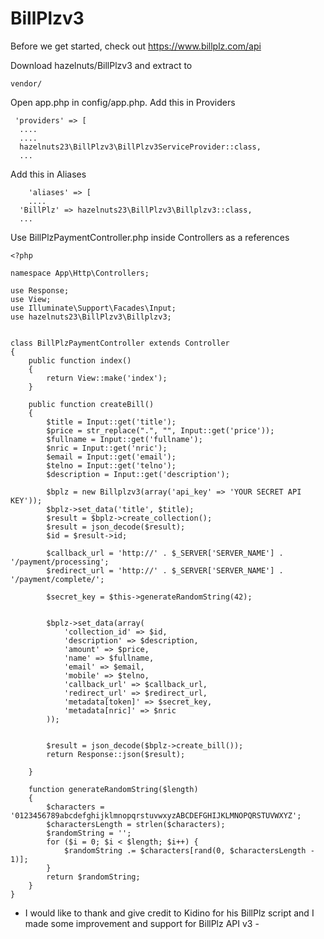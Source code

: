 # BillPlzv3

Before we get started, check out https://www.billplz.com/api

Download hazelnuts/BillPlzv3 and extract to

```  
vendor/ 
```

Open app.php in config/app.php. Add this in Providers

```
 'providers' => [
  ....
  ....
  hazelnuts23\BillPlzv3\BillPlzv3ServiceProvider::class,
  ...
```

Add this in Aliases

```
    'aliases' => [
    ....
  'BillPlz' => hazelnuts23\BillPlzv3\Billplzv3::class,
  ...
```
  
Use BillPlzPaymentController.php inside Controllers as a references
```
<?php

namespace App\Http\Controllers;

use Response;
use View;
use Illuminate\Support\Facades\Input;
use hazelnuts23\BillPlzv3\Billplzv3;


class BillPlzPaymentController extends Controller
{
    public function index()
    {
        return View::make('index');
    }

    public function createBill()
    {
        $title = Input::get('title');
        $price = str_replace(".", "", Input::get('price'));
        $fullname = Input::get('fullname');
        $nric = Input::get('nric');
        $email = Input::get('email');
        $telno = Input::get('telno');
        $description = Input::get('description');

        $bplz = new Billplzv3(array('api_key' => 'YOUR SECRET API KEY'));
        $bplz->set_data('title', $title);
        $result = $bplz->create_collection();
        $result = json_decode($result);
        $id = $result->id;

        $callback_url = 'http://' . $_SERVER['SERVER_NAME'] . '/payment/processing';
        $redirect_url = 'http://' . $_SERVER['SERVER_NAME'] . '/payment/complete/';

        $secret_key = $this->generateRandomString(42);


        $bplz->set_data(array(
            'collection_id' => $id,
            'description' => $description,
            'amount' => $price,
            'name' => $fullname,
            'email' => $email,
            'mobile' => $telno,
            'callback_url' => $callback_url,
            'redirect_url' => $redirect_url,
            'metadata[token]' => $secret_key,
            'metadata[nric]' => $nric
        ));


        $result = json_decode($bplz->create_bill());
        return Response::json($result);
        
    }

    function generateRandomString($length)
    {
        $characters = '0123456789abcdefghijklmnopqrstuvwxyzABCDEFGHIJKLMNOPQRSTUVWXYZ';
        $charactersLength = strlen($characters);
        $randomString = '';
        for ($i = 0; $i < $length; $i++) {
            $randomString .= $characters[rand(0, $charactersLength - 1)];
        }
        return $randomString;
    }
}

```


- I would like to thank and give credit to Kidino for his BillPlz script and I made some improvement and support for BillPlz API v3 -
